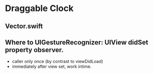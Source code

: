 # Draggable Clock

## Vector.swift

## Where to UIGestureRecognizer: UIView didSet property observer.

* caller only once (by contrast to viewDidLoad)
* immediately after view set, work intime. 
